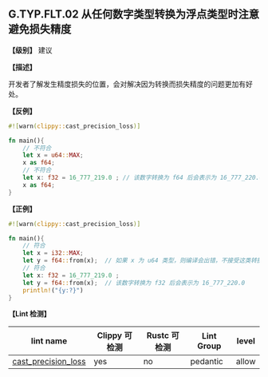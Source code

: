 ## G.TYP.FLT.02  从任何数字类型转换为浮点类型时注意避免损失精度

**【级别】** 建议

**【描述】**

开发者了解发生精度损失的位置，会对解决因为转换而损失精度的问题更加有好处。

**【反例】**

```rust
#![warn(clippy::cast_precision_loss)]

fn main(){
    // 不符合
    let x = u64::MAX;
    x as f64;
    // 不符合
    let x: f32 = 16_777_219.0 ; // 该数字转换为 f64 后会表示为 16_777_220.0
    x as f64;
}
```

**【正例】**

```rust
#![warn(clippy::cast_precision_loss)]

fn main(){
    // 符合
    let x = i32::MAX;
    let y = f64::from(x);  // 如果 x 为 u64 类型，则编译会出错，不接受这类转换
    // 符合
    let x: f32 = 16_777_219.0 ;
    let y = f64::from(x);  // 该数字转换为 f32 后会表示为 16_777_220.0
    println!("{y:?}")
}
```

**【Lint 检测】**

| lint name                                                    | Clippy 可检测 | Rustc 可检测 | Lint Group | level |
| ------------------------------------------------------------ | ------------- | ------------ | ---------- | ----- |
| [cast_precision_loss](https://rust-lang.github.io/rust-clippy/master/#cast_precision_loss) | yes           | no           | pedantic   | allow |


